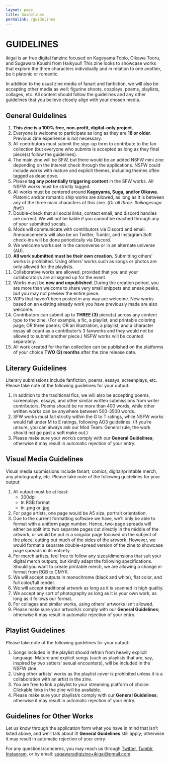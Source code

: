 ```yaml
---
layout: page
title: Guidelines
permalink: /guidelines
---
```


# GUIDELINES

ikigai is an free digital fanzine focused on Kageyama Tobio, Oikawa Tooru, and Sugawara Koushi from Haikyuu!! This zine looks to showcase works that explore the three characters individually and in relation to one another, be it platonic or romantic.

In addition to the usual zine media of fanart and fanfiction, we will also be accepting other media as well: figurine shoots, cosplays, poems, playlists, collages, etc. All content should follow the guidelines and any other guidelines that you believe closely align with your chosen media.

## General Guidelines

1. **This zine is a 100% free, non-profit, digital-only project.**
2. Everyone is welcome to participate as long as they are **18 or older**. Previous zine experience is not necessary.
3. All contributors must submit the sign-up form to contribute to the fan collection (but everyone who submits is accepted as long as they final piece(s) follow the guidelines).
4. The main zine will be SFW, but there would be an added NSFW mini zine depending on the interest check through the applications. NSFW could include works with mature and explicit themes, including themes often tagged as dead dove.
5. Please **tag any potentially triggering content** in the SFW works. All NSFW works must be strictly tagged.
6. All works must be centered around **Kageyama, Suga, and/or Oikawa**. Platonic and/or romantic ship works are allowed, as long as it is between any of the three main characters of this zine. (_Or all three. #oikagesuga ftw!!_)
7. Double-check that all social links, contact email, and discord handles are correct. We will not be liable if you cannot be reached through any of your submitted socials.
8. Mods will communicate with contributors via Discord and email. Announcements will also be on Twitter, Tumblr, and Instagram.Soft check-ins will be done periodically via Discord.
9. We welcome works set in the canonverse or in an alternate universe (AU).
10. **All work submitted must be their own creation.** Submitting others’ works is prohibited. Using others’ works such as songs or photos are only allowed for the playlists.
11. Collaborative works are allowed, provided that you and your collaborator/s are all signed up for the event.
12. Works must be **new and unpublished**. During the creation period, you are more than welcome to share very small snippets and sneak peeks, but you may not preview the entire piece.
13. WIPs that haven’t been posted in any way are welcome. New works based on an existing already work you have previously made are also welcome.
14. Contributors can submit up to **THREE (3)** piece(s) across any content type to the zine. (For example, a fic, a playlist, and printable coloring page; OR three poems; OR an illustration, a playlist, and a character essay  all count as a contributor’s 3 fanworks and they would not be allowed to submit another piece.) NSFW works will be counted separately.
15. All work created for the fan collection can be published on the platforms of your choice **TWO (2) months** after the zine release date.

## Literary Guidelines

Literary submissions include fanfiction, poems, essays, screenplays, etc. Please take note of the following guidelines for your output:

1. In addition to the traditional fics, we will also be accepting poems, screenplays, essays, and other similar written submissions from writer contributors. Poems should be no more than 400 words, while other written works can be anywhere between 500-3500 words.
2. SFW works must fall strictly within the G to T ratings, while NSFW works would fall under M to E ratings, following AO3 guidelines. (If you’re unsure, you can always ask our Mod Team. General rule, the work should not go past a soft make out.)
3. Please make sure your work/s comply with our **General Guidelines**; otherwise it may result in automatic rejection of your entry.

## Visual Media Guidelines

Visual media submissions include fanart, comics, digital/printable merch, any photography, etc. Please take note of the following guidelines for your output:

1. All output must be at least:
    - 300dpi
    - In RGB format
    - In .png or .jpg
2. For page artists, one page would be A5 size, portrait orientation.
3. Due to the current formatting software we have, we’ll only be able to format with a uniform page number. Hence, two-page spreads will either be split into two separate pages cut directly in the middle of the artwork, or would be put in a singular page focused on the subject of the piece, cutting out much of the sides of the artwork. However, we would format a separate double-spread version of the zine to showcase page spreads in its entirety.
4. For merch artists, feel free to follow any sizes/dimensions that suit your digital merch outputs, but kindly adapt the following specifications. Should you want to create printable merch, we are allowing a change in format from RGB to CMYK.
5. We will accept outputs in monochrome (black and white), flat color, and full color/full render.
6. We will accept traditional artwork as long as it is scanned in high quality.
7. We accept any sort of photography as long as it is your own work, as long as it follows our format.
8. For collages and similar works, using others’ artworks isn’t allowed.
9. Please make sure your artwork/s comply with our **General Guidelines**; otherwise it may result in automatic rejection of your entry.

## Playlist Guidelines

Please take note of the following guidelines for your output:

1. Songs included in the playlist should refrain from heavily explicit language. Mature and explicit songs (such as playlists that are, say, inspired by two setters’ sexual encounters), will be included in the NSFW zine.
2. Using other artists’ works as the playlist cover is prohibited unless it is a collaboration with an artist in the zine.
3. You are free to link a playlist to your streaming platform of choice. Clickable links in the zine will be available.
4. Please make sure your playlist/s comply with our **General Guidelines**; otherwise it may result in automatic rejection of your entry.

## Guidelines for Other Works

Let us know through the application form what you have in mind that isn’t listed above, and we’ll talk about it! **General Guidelines** still apply; otherwise it may result in automatic rejection of your entry.

For any questions/concerns, you may reach us through [Twitter](https://twitter.com/thesugawaracltv), [Tumblr](https://www.tumblr.com/thesugawaracollective), [Instagram](https://www.instagram.com/thesugawaracollective/), or by email: [sugawaradigizine+ikigai@gmail.com](mailto:sugawaradigizine+ikigai@gmail.com).